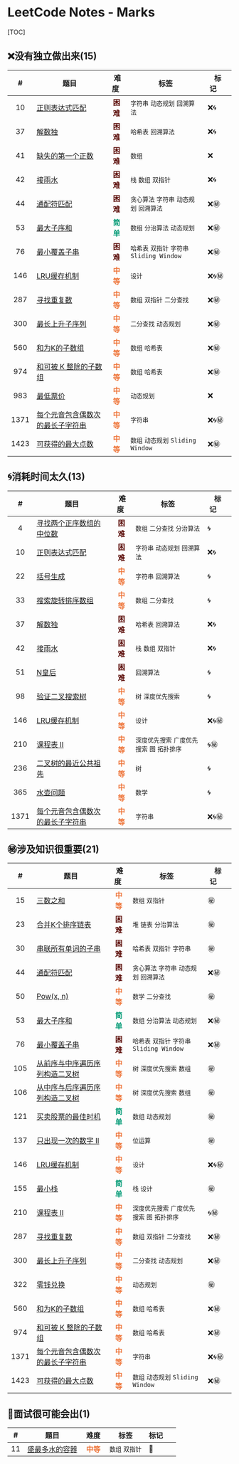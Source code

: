 # LeetCode Notes - Marks

[TOC]

## ❌没有独立做出来(15)

|#|题目|&nbsp;难度&nbsp;|标签|标记&nbsp;&nbsp;&nbsp;&nbsp;&nbsp;|
|:---:|---|:---:|---|---|
|10|[正则表达式匹配](archive/10.md)|<span style='color:#5c0e0a'><b>困难</b></span>|`字符串` `动态规划` `回溯算法`|❌🌀|
|37|[解数独](archive/37.md)|<span style='color:#5c0e0a'><b>困难</b></span>|`哈希表` `回溯算法`|❌🌀|
|41|[缺失的第一个正数](archive/41.md)|<span style='color:#5c0e0a'><b>困难</b></span>|`数组`|❌|
|42|[接雨水](archive/42.md)|<span style='color:#5c0e0a'><b>困难</b></span>|`栈` `数组` `双指针`|❌🌀|
|44|[通配符匹配](archive/44.md)|<span style='color:#5c0e0a'><b>困难</b></span>|`贪心算法` `字符串` `动态规划` `回溯算法`|❌㊙️|
|53|[最大子序和](archive/53.md)|<span style='color:#019A75'><b>简单</b></span>|`数组` `分治算法` `动态规划`|❌㊙️|
|76|[最小覆盖子串](archive/76.md)|<span style='color:#5c0e0a'><b>困难</b></span>|`哈希表` `双指针` `字符串` `Sliding Window`|❌㊙️|
|146|[LRU缓存机制](archive/146.md)|<span style='color:#EE7337'><b>中等</b></span>|`设计`|❌🌀㊙️|
|287|[寻找重复数](archive/287.md)|<span style='color:#EE7337'><b>中等</b></span>|`数组` `双指针` `二分查找`|❌㊙️|
|300|[最长上升子序列](archive/300.md)|<span style='color:#EE7337'><b>中等</b></span>|`二分查找` `动态规划`|❌㊙️|
|560|[和为K的子数组](archive/560.md)|<span style='color:#EE7337'><b>中等</b></span>|`数组` `哈希表`|❌㊙️|
|974|[和可被 K 整除的子数组](archive/974.md)|<span style='color:#EE7337'><b>中等</b></span>|`数组` `哈希表`|❌㊙️|
|983|[最低票价](archive/983.md)|<span style='color:#EE7337'><b>中等</b></span>|`动态规划`|❌|
|1371|[每个元音包含偶数次的最长子字符串](archive/1371.md)|<span style='color:#EE7337'><b>中等</b></span>|`字符串`|❌🌀㊙️|
|1423|[可获得的最大点数](archive/1423.md)|<span style='color:#EE7337'><b>中等</b></span>|`数组` `动态规划` `Sliding Window`|❌㊙️|
## 🌀消耗时间太久(13)

|#|题目|&nbsp;难度&nbsp;|标签|标记&nbsp;&nbsp;&nbsp;&nbsp;&nbsp;|
|:---:|---|:---:|---|---|
|4|[寻找两个正序数组的中位数](archive/4.md)|<span style='color:#5c0e0a'><b>困难</b></span>|`数组` `二分查找` `分治算法`|🌀|
|10|[正则表达式匹配](archive/10.md)|<span style='color:#5c0e0a'><b>困难</b></span>|`字符串` `动态规划` `回溯算法`|❌🌀|
|22|[括号生成](archive/22.md)|<span style='color:#EE7337'><b>中等</b></span>|`字符串` `回溯算法`|🌀|
|33|[搜索旋转排序数组](archive/33.md)|<span style='color:#EE7337'><b>中等</b></span>|`数组` `二分查找`|🌀|
|37|[解数独](archive/37.md)|<span style='color:#5c0e0a'><b>困难</b></span>|`哈希表` `回溯算法`|❌🌀|
|42|[接雨水](archive/42.md)|<span style='color:#5c0e0a'><b>困难</b></span>|`栈` `数组` `双指针`|❌🌀|
|51|[N皇后](archive/51.md)|<span style='color:#5c0e0a'><b>困难</b></span>|`回溯算法`|🌀|
|98|[验证二叉搜索树](archive/98.md)|<span style='color:#EE7337'><b>中等</b></span>|`树` `深度优先搜索`|🌀|
|146|[LRU缓存机制](archive/146.md)|<span style='color:#EE7337'><b>中等</b></span>|`设计`|❌🌀㊙️|
|210|[课程表 II](archive/210.md)|<span style='color:#EE7337'><b>中等</b></span>|`深度优先搜索` `广度优先搜索` `图` `拓扑排序`|🌀㊙️|
|236|[二叉树的最近公共祖先](archive/236.md)|<span style='color:#EE7337'><b>中等</b></span>|`树`|🌀|
|365|[水壶问题](archive/365.md)|<span style='color:#EE7337'><b>中等</b></span>|`数学`|🌀|
|1371|[每个元音包含偶数次的最长子字符串](archive/1371.md)|<span style='color:#EE7337'><b>中等</b></span>|`字符串`|❌🌀㊙️|
## ㊙️涉及知识很重要(21)

|#|题目|&nbsp;难度&nbsp;|标签|标记&nbsp;&nbsp;&nbsp;&nbsp;&nbsp;|
|:---:|---|:---:|---|---|
|15|[三数之和](archive/15.md)|<span style='color:#EE7337'><b>中等</b></span>|`数组` `双指针`|㊙️|
|23|[合并K个排序链表](archive/23.md)|<span style='color:#5c0e0a'><b>困难</b></span>|`堆` `链表` `分治算法`|㊙️|
|30|[串联所有单词的子串](archive/30.md)|<span style='color:#5c0e0a'><b>困难</b></span>|`哈希表` `双指针` `字符串`|㊙️|
|44|[通配符匹配](archive/44.md)|<span style='color:#5c0e0a'><b>困难</b></span>|`贪心算法` `字符串` `动态规划` `回溯算法`|❌㊙️|
|50|[Pow(x, n)](archive/50.md)|<span style='color:#EE7337'><b>中等</b></span>|`数学` `二分查找`|㊙️|
|53|[最大子序和](archive/53.md)|<span style='color:#019A75'><b>简单</b></span>|`数组` `分治算法` `动态规划`|❌㊙️|
|76|[最小覆盖子串](archive/76.md)|<span style='color:#5c0e0a'><b>困难</b></span>|`哈希表` `双指针` `字符串` `Sliding Window`|❌㊙️|
|105|[从前序与中序遍历序列构造二叉树](archive/105.md)|<span style='color:#EE7337'><b>中等</b></span>|`树` `深度优先搜索` `数组`|㊙️|
|106|[从中序与后序遍历序列构造二叉树](archive/106.md)|<span style='color:#EE7337'><b>中等</b></span>|`树` `深度优先搜索` `数组`|㊙️|
|121|[买卖股票的最佳时机](archive/121.md)|<span style='color:#019A75'><b>简单</b></span>|`数组` `动态规划`|㊙️|
|137|[只出现一次的数字 II](archive/137.md)|<span style='color:#EE7337'><b>中等</b></span>|`位运算`|㊙️|
|146|[LRU缓存机制](archive/146.md)|<span style='color:#EE7337'><b>中等</b></span>|`设计`|❌🌀㊙️|
|155|[最小栈](archive/155.md)|<span style='color:#019A75'><b>简单</b></span>|`栈` `设计`|㊙️|
|210|[课程表 II](archive/210.md)|<span style='color:#EE7337'><b>中等</b></span>|`深度优先搜索` `广度优先搜索` `图` `拓扑排序`|🌀㊙️|
|287|[寻找重复数](archive/287.md)|<span style='color:#EE7337'><b>中等</b></span>|`数组` `双指针` `二分查找`|❌㊙️|
|300|[最长上升子序列](archive/300.md)|<span style='color:#EE7337'><b>中等</b></span>|`二分查找` `动态规划`|❌㊙️|
|322|[零钱兑换](archive/322.md)|<span style='color:#EE7337'><b>中等</b></span>|`动态规划`|㊙️|
|560|[和为K的子数组](archive/560.md)|<span style='color:#EE7337'><b>中等</b></span>|`数组` `哈希表`|❌㊙️|
|974|[和可被 K 整除的子数组](archive/974.md)|<span style='color:#EE7337'><b>中等</b></span>|`数组` `哈希表`|❌㊙️|
|1371|[每个元音包含偶数次的最长子字符串](archive/1371.md)|<span style='color:#EE7337'><b>中等</b></span>|`字符串`|❌🌀㊙️|
|1423|[可获得的最大点数](archive/1423.md)|<span style='color:#EE7337'><b>中等</b></span>|`数组` `动态规划` `Sliding Window`|❌㊙️|
## 🔑面试很可能会出(1)

|#|题目|&nbsp;难度&nbsp;|标签|标记&nbsp;&nbsp;&nbsp;&nbsp;&nbsp;|
|:---:|---|:---:|---|---|
|11|[盛最多水的容器](archive/11.md)|<span style='color:#EE7337'><b>中等</b></span>|`数组` `双指针`|🔑|
